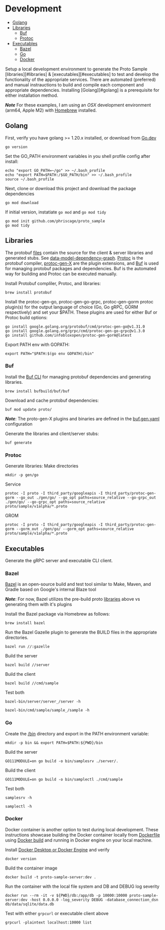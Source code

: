 # Development

* [Golang](#golang)
* [Libraries](#libraries)
    * [Buf](#buf)
    * [Protoc](#protoc)
* [Executables](#executables)
    * [Bazel](#bazel)
    * [Go](#go)
    * [Docker](#docker)

Setup a local development environment to generate the Proto Sample [libraries][#libraries] & [executables][#executables] to test and develop the functionality of the appropriate services. There are automated (preferred) and manual instrauctions to build and compile each component and appropriate dependencies. Installing [Golang][#golang] is a prerequisite for either installation method.

_**Note**_ For these examples, I am using an *OSX* development environment (arm64, Apple M2) with [Homebrew](https://brew.sh/) installed.

## Golang

First, verify you have golang >= 1.20.x installed, or download from [Go.dev](https://go.dev/dl/)

    go version

Set the GO_PATH environment variables in you shell profile config after install:

    echo "export GO_PATH=~/go" >> ~/.bash_profile
    echo "export PATH=$PATH:/$GO_PATH/bin" >> ~/.bash_profile
    source ~/.bash_profile

Next, clone or download this project and download the package dependencies

    go mod download

If initial version, instatiate `go mod` and `go mod tidy`

    go mod init github.com/phriscage/proto_sample
    go mod tidy

## Libraries

The protobuf [files](./proto) contain the source for the client & server libraries and generated stubs. See [data-model-dependency-graph](./README.md#data-model-dependency-graph). [Protoc](https://grpc.io/docs/protoc-installation/) is the protobuf compiler, [protoc-gen-X](https://protobuf.dev/reference/go/go-generated/) are the plugin extensions, and [Buf](https://buf.build) is used for managing protobuf packages and dependencies. Buf is the automated way for building and Protoc can be executed manually.

Install Protobuf compliler, Protoc, and libraries:

    brew install protobuf

Install the protoc-gen-go, protoc-gen-go-grpc, protoc-gen-gorm protoc plugin(s) for the output language of choice (Go, Go gRPC, GORM respectively) and set your $PATH. These plugins are used for either Buf or Protoc build options:

    go install google.golang.org/protobuf/cmd/protoc-gen-go@v1.31.0
    go install google.golang.org/grpc/cmd/protoc-gen-go-grpc@v1.3.0
    go install github.com/infobloxopen/protoc-gen-gorm@latest

Export PATH env with GOPATH:

    export PATH="$PATH:$(go env GOPATH)/bin"

### Buf

Install the [Buf CLI](https://buf.build/docs/installation) for managing protobuf dependencies and generating libraries.

    brew install bufbuild/buf/buf

Download and cache protobuf dependencies:

    buf mod update proto/

_**Note**_: The proto-gen-X plugins and binaries are defined in the [buf.gen.yaml](./buf.gen.yaml) configuration

Generate the libraries and client/server stubs:

    buf generate

### Protoc

Generate libraries: Make directories

    mkdir -p gen/go

Service

    protoc -I proto -I third_party/googleapis -I third_party/protoc-gen-gorm --go_out ./gen/go/ --go_opt paths=source_relative --go-grpc_out ./gen/go/ --go-grpc_opt paths=source_relative proto/sample/v1alpha/*.proto

GROM

    protoc -I proto -I third_party/googleapis -I third_party/protoc-gen-gorm --gorm_out ./gen/go/ --gorm_opt paths=source_relative proto/sample/v1alpha/*.proto


## Executables

Generate the gRPC server and executable CLI client.

### Bazel

[Bazel](https://bazel.build/) is an open-source build and test tool similar to Make, Maven, and Gradle based on Google's internal Blaze tool

_**Note**_: For now, Bazel utilizes the pre-build proto [libraries](#libraries) above vs generating them with it's plugins

Install the Bazel package via Homebrew as follows:

    brew install bazel

Run the Bazel Gazelle plugin to generate the BUILD files in the appropriate directories.

    bazel run //:gazelle

Build the server

    bazel build //server

Build the client

    bazel build //cmd/sample

Test both

    bazel-bin/server/server_/server -h

    bazel-bin/cmd/sample/sample_/sample -h

### Go

Create the [/bin](./bin) directory and export in the PATH environment variable:

    mkdir -p bin && export PATH=$PATH:${PWD}/bin


Build the server

    GO111MODULE=on go build -o bin/samplesrv ./server/.

Build the client

    GO111MODULE=on go build -o bin/samplectl ./cmd/sample

Test both

    samplesrv -h

    samplectl -h


### Docker

Docker container is another option to test during local development. These instructions showcase building the Docker container locally from [Dockerfile](./Dockerfile) using [Docker build](https://docs.docker.com/build/guide/) and running in Docker engine on your local machine.

Install [Docker Desktop or Docker Engine](https://docs.docker.com/get-docker/) and verify

    docker version

Build the container image

    docker build -t proto-sample-server:dev .

Run the container with the local file system and DB and DEBUG log severity

    docker run --rm -it -v ${PWD}/db:/app/db -p 10000:10000 proto-sample-server:dev -host 0.0.0.0 -log_severity DEBUG -database_connection_dsn db/data/sqlite/data.db

Test with either `grpcurl` or executable client above

    grpcurl -plaintext localhost:10000 list
